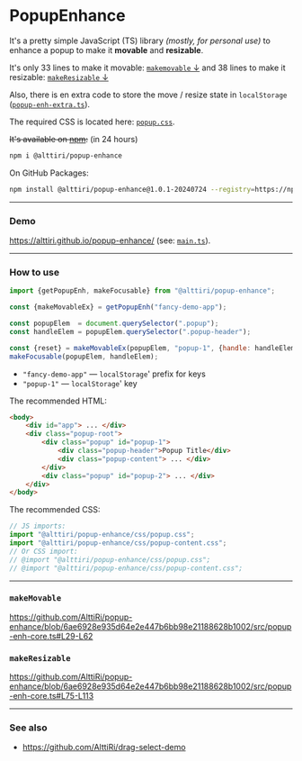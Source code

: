 # PopupEnhance


It's a pretty simple JavaScript (TS) library _(mostly, for personal use)_ to enhance a popup to make it **movable** and **resizable**.


It's only 33 lines to make it movable: [`makemovable` ↓](#makemovable) and 38 lines to make it resizable: [`makeResizable` ↓](#makeResizable)

Also, there is en extra code to store the move / resize state in `localStorage` ([`popup-enh-extra.ts`](https://github.com/AlttiRi/popup-enhance/blob/6ae6928e935d64e2e447b6bb98e21188628b1002/src/popup-enh-extra.ts)).

The required CSS is located here: [`popup.css`](https://github.com/AlttiRi/popup-enhance/blob/6ae6928e935d64e2e447b6bb98e21188628b1002/src-demo/css/popup.css).

~~It's available on [npm](https://www.npmjs.com/package/@alttiri/popup-enhance):~~ (in 24 hours)

```bash
npm i @alttiri/popup-enhance
```

On GitHub Packages:
```bash
npm install @alttiri/popup-enhance@1.0.1-20240724 --registry=https://npm.pkg.github.com
```

---

### Demo

https://alttiri.github.io/popup-enhance/ (see: [`main.ts`](https://github.com/AlttiRi/popup-enhance/blob/6ae6928e935d64e2e447b6bb98e21188628b1002/src-demo/main.ts)).

---

### How to use

```js
import {getPopupEnh, makeFocusable} from "@alttiri/popup-enhance";

const {makeMovableEx} = getPopupEnh("fancy-demo-app");

const popupElem  = document.querySelector(".popup");
const handleElem = popupElem.querySelector(".popup-header");

const {reset} = makeMovableEx(popupElem, "popup-1", {handle: handleElem});
makeFocusable(popupElem, handleElem);
```

- `"fancy-demo-app"` — `localStorage`' prefix for keys
- `"popup-1"` — `localStorage`' key 

The recommended HTML:
```html
<body>
    <div id="app"> ... </div>
    <div class="popup-root">
        <div class="popup" id="popup-1">
            <div class="popup-header">Popup Title</div>
            <div class="popup-content"> ... </div>
        </div>
        <div class="popup" id="popup-2"> ... </div>
    </div>
</body>
```

The recommended CSS:
```js
// JS imports:
import "@alttiri/popup-enhance/css/popup.css";
import "@alttiri/popup-enhance/css/popup-content.css";
// Or CSS import:
// @import "@alttiri/popup-enhance/css/popup.css";
// @import "@alttiri/popup-enhance/css/popup-content.css";
```


---

### `makeMovable`

https://github.com/AlttiRi/popup-enhance/blob/6ae6928e935d64e2e447b6bb98e21188628b1002/src/popup-enh-core.ts#L29-L62

### `makeResizable`

https://github.com/AlttiRi/popup-enhance/blob/6ae6928e935d64e2e447b6bb98e21188628b1002/src/popup-enh-core.ts#L75-L113


---

### See also

- https://github.com/AlttiRi/drag-select-demo
